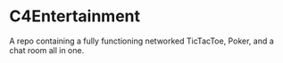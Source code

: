 # C4Entertainment
A repo containing a fully functioning networked TicTacToe, Poker, and a chat room all in one.
